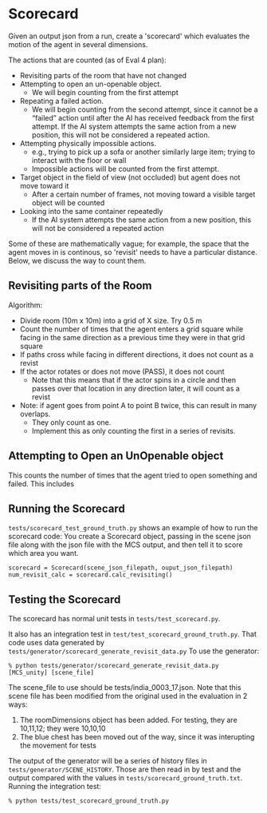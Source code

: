
# Scorecard

Given an output json from a run, create a 'scorecard' which evaluates the motion of the 
agent in several dimensions.

The actions that are counted (as of Eval 4 plan):

* Revisiting parts of the room that have not changed
* Attempting to open an un-openable object.  
  * We will begin counting from the first attempt
* Repeating a failed action.   
  * We will begin counting from the second attempt, since it cannot be a “failed” action until after the AI has received 
  feedback from the first attempt. If the AI system attempts the same action from a new position, this will not be considered a repeated action. 
* Attempting physically impossible actions.  
  * e.g., trying to pick up a sofa or another similarly large item; trying to interact with the floor or wall
  * Impossible actions will be counted from the first attempt.  
* Target object in the field of view (not occluded) but agent does not move toward it
  * After a certain number of frames, not moving toward a visible target object will be counted
* Looking into the same container repeatedly
  * If the AI system attempts the same action from a new position, this will not be considered a repeated action

Some of these are mathematically vague;  for example, the space that the agent moves in is continous, 
so 'revisit' needs to have a particular distance.  Below, we discuss the way to count them. 

## Revisiting parts of the Room

Algorithm:
* Divide room (10m x 10m) into a grid of X size.  Try 0.5 m
* Count the number of times that the agent enters a 
grid square while facing in the same direction as a 
previous time they were in that grid square
* If paths cross while facing in different directions, it does not count as a revist
* If the actor rotates or does not move (PASS), it does not count
  * Note that this means that if the actor spins in a circle and then passes over 
    that location in any direction later, it will count as a revist
* Note:  if agent goes from point A to point B twice, this can result in many overlaps.
  * They only count as one.  
  * Implement this as only counting the first in a series of revisits.  
     
## Attempting to Open an UnOpenable object

This counts the number of times that the agent tried to open something 
and failed.  This includes 

## Running the Scorecard


```tests/scorecard_test_ground_truth.py``` shows an example of how to run the 
scorecard code:  You create a Scorecard object, passing in the scene json file 
along with the json file with the MCS output, and then tell it to score which 
area you want.  

```
scorecard = Scorecard(scene_json_filepath, ouput_json_filepath)
num_revisit_calc = scorecard.calc_revisiting()
```



## Testing the Scorecard

The scorecard has normal unit tests in ```tests/test_scorecard.py```.

It also has an integration test in ```test/test_scorecard_ground_truth.py```.  That code uses data generated by ```tests/generator/scorecard_generate_revisit_data.py``` 
To use the generator:  

```% python tests/generator/scorecard_generate_revisit_data.py [MCS_unity] [scene_file]```

The scene_file to use should be tests/india_0003_17.json.   Note that this scene file has been 
modified from the original used in the evaluation in 2 ways:
1. The roomDimensions object has been added. For testing, they are 10,11,12; they were 10,10,10
1.  The blue chest has been moved out of the way, since it was interupting the movement for tests

The output of the generator will be a series of history files in
```tests/generator/SCENE_HISTORY```.  Those are then read in by test and the output compared 
with the values in ```tests/scorecard_ground_truth.txt```.  Running the 
integration test:

```% python tests/test_scorecard_ground_truth.py```
  


